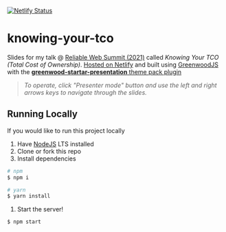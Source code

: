 [![Netlify Status](https://api.netlify.com/api/v1/badges/a16a75fe-bf67-4edb-a160-63cacd943752/deploy-status)](https://app.netlify.com/sites/practical-goldberg-a5ae74/deploys)

# knowing-your-tco

Slides for my talk @ [Reliable Web Summit (2021)](https://reliablewebsummit.com/) called _Knowing Your TCO (Total Cost of Ownership)_.  [Hosted on Netlify]() and built using [GreenwoodJS](https://www.greenwoodjs.io/) with the [**greenwood-startar-presentation** theme pack plugin](https://github.com/thescientist13/greenwood-starter-presentation/)

> _To operate, click "Presenter mode" button and use the left and right arrows keys to navigate through the slides._

## Running Locally

If you would like to run this project locally
1. Have [NodeJS](https://nodejs.org/) LTS installed
1. Clone or fork this repo
1. Install dependencies
  ```sh
  # npm
  $ npm i

  # yarn
  $ yarn install
  ```
1. Start the server!
  ```sh
  $ npm start
  ```